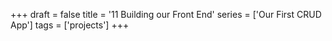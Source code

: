 +++
draft = false
title = '11 Building our Front End'
series = ['Our First CRUD App']
tags = ['projects']
+++